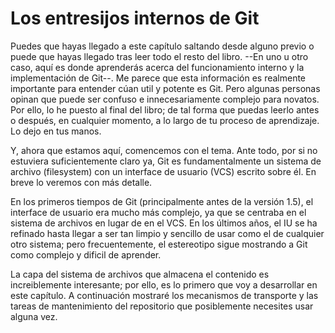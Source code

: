 # Los entresijos internos de Git

Puedes que hayas llegado a este capítulo saltando desde alguno previo o puede que hayas llegado tras leer todo el resto del libro. --En uno u otro caso, aquí es donde aprenderás acerca del funcionamiento interno y la implementación de Git--. Me parece que esta información es realmente importante para entender cúan util y potente es Git. Pero algunas personas opinan que puede ser confuso e innecesariamente complejo para novatos. Por ello, lo he puesto al final del libro; de tal forma que puedas leerlo antes o después, en cualquier momento, a lo largo de tu proceso de aprendizaje. Lo dejo en tus manos.

Y, ahora que estamos aquí, comencemos con el tema. Ante todo, por si no estuviera suficientemente claro ya, Git es fundamentalmente un sistema de archivo (filesystem) con un interface de usuario (VCS) escrito sobre él. En breve lo veremos con más detalle.

En los primeros tiempos de Git (principalmente antes de la versión 1.5), el interface de usuario era mucho más complejo, ya que se centraba en el sistema de archivos en lugar de en el VCS. En los últimos años, el IU se ha refinado hasta llegar a ser tan limpio y sencillo de usar como el de cualquier otro sistema; pero frecuentemente, el estereotipo sigue mostrando a Git como complejo y dificil de aprender. 

La capa del sistema de archivos que almacena el contenido es increiblemente interesante; por ello, es lo primero que voy a desarrollar en este capítulo. A continuación mostraré los mecanismos de transporte y las tareas de mantenimiento del repositorio que posiblemente necesites usar alguna vez.
